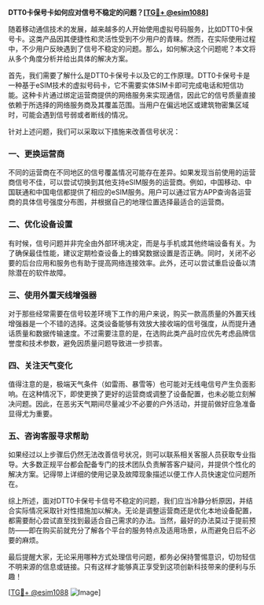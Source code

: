 **DTT0卡保号卡如何应对信号不稳定的问题？[[TG💪+ @esim1088](https://t.me/s/esim1088)]**

随着移动通信技术的发展，越来越多的人开始使用虚拟号码服务，比如DTT0卡保号卡。这类产品因其便捷性和灵活性受到不少用户的青睐。然而，在实际使用过程中，不少用户反映遇到了信号不稳定的问题。那么，如何解决这个问题呢？本文将从多个角度分析并给出具体的解决方案。

首先，我们需要了解什么是DTT0卡保号卡以及它的工作原理。DTT0卡保号卡是一种基于eSIM技术的虚拟号码卡，它不需要实体SIM卡即可完成电话和短信功能。这种卡片通过绑定运营商提供的网络服务来实现通信，因此它的信号质量直接依赖于所选择的网络服务商及其覆盖范围。当用户在偏远地区或建筑物密集区域时，可能会遇到信号弱或者断线的情况。

针对上述问题，我们可以采取以下措施来改善信号状况：

### 一、更换运营商

不同的运营商在不同地区的信号覆盖情况可能存在差异。如果发现当前使用的运营商信号不佳，可以尝试切换到其他支持eSIM服务的运营商。例如，中国移动、中国联通和中国电信都提供了相应的eSIM服务。用户可以通过官方APP查询各运营商的具体信号强度分布图，并根据自己的地理位置选择最适合的运营商。

### 二、优化设备设置

有时候，信号问题并非完全由外部环境决定，而是与手机或其他终端设备有关。为了确保最佳性能，建议定期检查设备上的蜂窝数据设置是否正确。同时，关闭不必要的后台应用和服务也有助于提高网络连接效率。此外，还可以尝试重启设备以清除潜在的软件故障。

### 三、使用外置天线增强器

对于那些经常需要在信号较差环境下工作的用户来说，购买一款高质量的外置天线增强器是一个不错的选择。这类设备能够有效放大接收端的信号强度，从而提升通话质量和数据传输速度。不过需要注意的是，在选购此类产品时应优先考虑品牌信誉度和技术参数，避免因质量问题导致进一步损害。

### 四、关注天气变化

值得注意的是，极端天气条件（如雷雨、暴雪等）也可能对无线电信号产生负面影响。在这种情况下，即使更换了更好的运营商或调整了设备配置，也未必能立刻解决问题。因此，在恶劣天气期间尽量减少不必要的户外活动，并提前做好应急准备显得尤为重要。

### 五、咨询客服寻求帮助

如果经过以上步骤后仍然无法改善信号状况，则可以联系相关客服人员获取专业指导。大多数正规平台都会配备专门的技术团队负责解答客户疑问，并提供个性化的解决方案。记得带上详细的使用记录及故障现象描述以便工作人员快速定位问题所在。

综上所述，面对DTT0卡保号卡信号不稳定的问题，我们应当冷静分析原因，并结合实际情况采取针对性措施加以解决。无论是调整运营商还是优化本地设备配置，都需要耐心尝试直至找到最适合自己需求的办法。当然，最好的办法莫过于提前预防——即在购买前就充分了解各个平台的服务特点及适用场景，从而避免日后不必要的麻烦。

最后提醒大家，无论采用哪种方式处理信号问题，都务必保持警惕意识，切勿轻信不明来源的信息或链接。只有这样才能够真正享受到这项创新科技带来的便利与乐趣！

[[TG💪+ @esim1088](https://t.me/s/esim1088) ![Image](https://i.postimg.cc/4NQfJmqS/Snipaste-2025-05-13-00-14-12.png)]